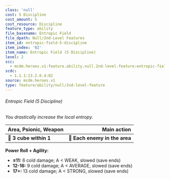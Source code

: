 ```yaml
---
class: 'null'
cost: 5 Discipline
cost_amount: 5
cost_resource: Discipline
feature_type: ability
file_basename: Entropic Field
file_dpath: Null/2nd-Level Features
item_id: entropic-field-5-discipline
item_index: '02'
item_name: Entropic Field (5 Discipline)
level: 2
scc:
  - mcdm.heroes.v1:feature.ability.null.2nd-level-feature:entropic-field-5-discipline
scdc:
  - 1.1.1:13.2.6.4:02
source: mcdm.heroes.v1
type: feature/ability/null/2nd-level-feature
---
```


###### Entropic Field (5 Discipline)

*You drastically increase the local entropy.*

| **Area, Psionic, Weapon** |               **Main action** |
| ------------------------- | ----------------------------: |
| **📏 3 cube within 1**    | **🎯 Each enemy in the area** |

**Power Roll + Agility:**

- **≤11:** 6 cold damage; A < WEAK, slowed (save ends)
- **12-16:** 9 cold damage; A < AVERAGE, slowed (save ends)
- **17+:** 13 cold damage; A < STRONG, slowed (save ends)
